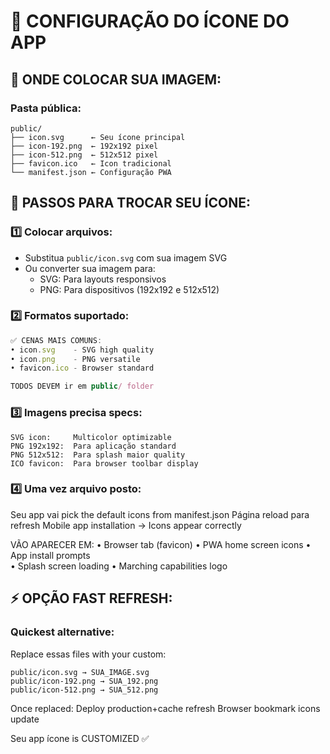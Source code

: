 # 🎨 CONFIGURAÇÃO DO ÍCONE DO APP

## 📂 ONDE COLOCAR SUA IMAGEM:

### **Pasta pública:**
```
public/
├── icon.svg      ← Seu ícone principal
├── icon-192.png  ← 192x192 pixel
├── icon-512.png  ← 512x512 pixel  
├── favicon.ico   ← Icon tradicional
└── manifest.json ← Configuração PWA
```

## 🔧 PASSOS PARA TROCAR SEU ÍCONE:

### **1️⃣ Colocar arquivos:**
- Substitua `public/icon.svg` com sua imagem SVG
- Ou converter sua imagem para:
  - SVG: Para layouts responsivos  
  - PNG: Para dispositivos (192x192 e 512x512)

### **2️⃣ Formatos suportado:**
```typescript
✅ CENAS MAIS COMUNS:
• icon.svg    - SVG high quality  
• icon.png    - PNG versatile 
• favicon.ico - Browser standard 

TODOS DEVEM ir em public/ folder
```

### **3️⃣ Imagens precisa specs:**
```
SVG icon:     Multicolor optimizable
PNG 192x192:  Para aplicação standard   
PNG 512x512:  Para splash maior quality 
ICO favicon:  Para browser toolbar display
```

### **4️⃣ Uma vez arquivo posto:**
Seu app vai pick the default icons​ from manifest.json
Página reload para refresh
Mobile app installation → Icons appear correctly

VÃO APARECER EM:
• Browser tab (favicon)
• PWA home screen icons
• App install prompts  
• Splash screen loading
• Marching capabilities logo

## ⚡ OPÇÃO FAST REFRESH:

### **Quickest alternative:**
Replace essas files with your custom:
```
public/icon.svg → SUA_IMAGE.svg   
public/icon-192.png → SUA_192.png   
public/icon-512.png → SUA_512.png
```

Once replaced:
Deploy production+cache refresh 
Browser bookmark icons update  

Seu app ícone is CUSTOMIZED ✅
